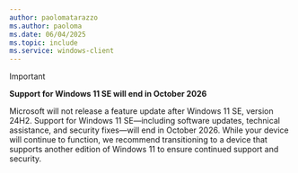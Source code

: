 ```yaml
---
author: paolomatarazzo
ms.author: paoloma
ms.date: 06/04/2025
ms.topic: include
ms.service: windows-client
---
```


> [!IMPORTANT]
> **Support for Windows 11 SE will end in October 2026**
>
> Microsoft will not release a feature update after Windows 11 SE, version 24H2. Support for Windows 11 SE—including software updates, technical assistance, and security fixes—will end in October 2026. While your device will continue to function, we recommend transitioning to a device that supports another edition of Windows 11 to ensure continued support and security.
